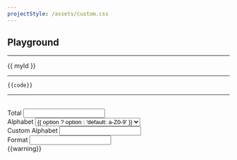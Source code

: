 ```yaml
---
projectStyle: /assets/custom.css
---
```


## Playground

---

<script type="module">

    import { createApp } from 'https://unpkg.com/petite-vue?module'  
      import prettier from "https://unpkg.com/prettier@2.8.1/esm/standalone.mjs";
     import parserBabel from "https://unpkg.com/prettier@2.8.1/esm/parser-babel.mjs";
    import { useId } from  '/id.js'

    createApp({

        format: 'XXXX-XXXX-XXXX-XXXX',
        total: null,
        alphabet: null,
        alphabetOptions: [null, 'a-z', 'A-Z', 'a-Z','0-9', 'a-z0-9', 'a-Z0-9', 'a-Z0-9','custom'],
        hasCustomAlphabet: false,
        customAlphabet: "ABC",

        get myId() {
            const id = useId({
                format: this.format,
                total: this.total,
                alphabet: this.currentAlphabet
            });
            return id();
        },
        get currentAlphabet(){
            const alph=  this.hasCustomAlphabet ? this.customAlphabet : this.alphabet;
            return alph || "X";
        },
        get code(){

            const args = [
                this.currentAlphabet ? `alphabet: "${this.currentAlphabet}"` : null,
                this.format && this.format !== "XXXX-XXXX-XXXX-XXXX" ? `format: "${this.format}"` : null,
                this.total ? `total: ${this.total}` : null,
            ].filter((v)=>v !== null)

            return prettier.format(`        
import { useId } from "@sil/id";
const id = useId(${args.length ? `{${args.join(",")}}` : ``});`,{
      parser: "babel",
      plugins: [parserBabel],
    })
        },
        get warning(){
            if(this.total && this.format){
                return `When you set the total, the format will be ignored`
            } else return ``;
        },
        setCustom(){
            console.log('changing alphabet', this.alphabet);
            this.alphabet === "custom" ? this.hasCustomAlphabet = true : this.hasCustomAlphabet = false;
        }

    }).mount()

</script>

<!-- v-scope value can be omitted -->
<div v-scope>
    <p class="example">{{ myId }}</p>
    <hr>
    <pre><code>{{code}}</code></pre>
    <hr/>
    <br/>
    <div class="input">
        <label>Total</label>
        <input type="number" v-model="total" />
    </div>
    <div class="input">
        <label>Alphabet</label>
        <select v-model="alphabet" v-on:change="setCustom" :class="[hasCustomAlphabet && 'translucent']">
            <option v-for="option,idx in alphabetOptions" :value="option" :key="idx" :value="option">{{ option ? option : 'default: a-Z0-9' }}</option>
        </select>
    </div>
    <div class="input" v-if="hasCustomAlphabet">
        <label>Custom Alphabet</label>
        <input v-model="customAlphabet" />
    </div>
    <div class="input">
        <label>Format</label>
        <input type="text" v-model="format" />
        <div class="Warning">{{warning}}</div>
    </div>
</div>
